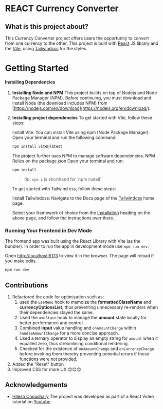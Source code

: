 # REACT Currency Converter

## What is this project about?

This Currency Converter project offers users the opportunity to convert from one currency to the other.
This project is built with [React](https://react.dev) JS library and the [Vite](https://vitejs.dev), using [Tailwindcss](https://tailwindcss.com) for the styles.

# Getting Started

#### Installing Dependencies

1.  **Installing Node and NPM**
    This project builds on top of Nodejs and Node Package Manager (NPM). Before continuing, you must download and install Node (the download includes NPM) from [https://nodejs.com/en/download](https://nodejs.org/en/download/).

2.  **Installing project dependencies**
    To get started with Vite, follow these steps:

    Install Vite: You can install Vite using npm (Node Package Manager). Open your terminal and run the following command:

    ```bash
    npm install vite@latest
    ```

    The project further uses NPM to manage software dependencies. NPM Relies on the package.json
    Open your terminal and run:

    ```bash
    npm install
    ```

    > _tip_: `npm i` is shorthand for `npm install``

    To get started with Tailwind css, follow these steps:

    Install Tailwindcss: Navigate to the Docs page of the [Tailwindcss](https://tailwindcss.com) home page.

    Select your framework of choice from the [Installation](https://tailwindcss.com/docs/installation) heading on the above page, and follow the instructions over there.

### Running Your Frontend in Dev Mode

The frontend app was built using the React Library with Vite (as the bundler). In order to run the app in development mode use `npm run dev`.

Open [http://localhost:5173](http://localhost:) to view it in the browser. The page will reload if you make edits.

```bash
npm run dev
```

## Contributions

1. Refactored the code for optimization such as:
   1. used the `useMemo` hook to memoize the <b>formattedClassName</b> and <b>currencyOptionsList</b>, thus preventing unnecessary re-renders when their dependencies stayed the same.
   2. Used the `useState` hook to manage the <b>amount</b> state locally for better performance and control.
   3. Combined <b>input</b> value handling and `onAmountChange` within `handleAmountChange` for a more concise approach.
   4. Used a ternary operator to display an empty string for `amount` when it equalled zero, thus streamlining conditional rendering.
   5. Checked for the existence of `onAmountChange` and `onCurrencyChange` before invoking them thereby preventing potential errors if those functions were not provided.
2. Added the "Reset" button
3. Improved CSS for more UX 😊😊😊

## Acknowledgements

- [Hitesh Choudhary](https://hiteshchoudhary.com/) The project was developed as part of a React Video tutorial on [Youtube](https://www.youtube.com/watch?v=4DqAvWonPAg).
